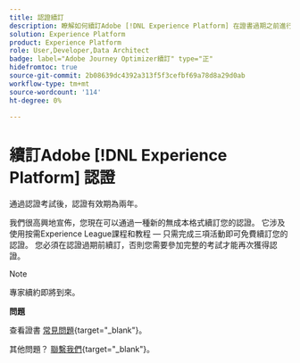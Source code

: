 ```yaml
---
title: 認證續訂
description: 瞭解如何續訂Adobe [!DNL Experience Platform] 在證書過期之前進行驗證。
solution: Experience Platform
product: Experience Platform
role: User,Developer,Data Architect
badge: label="Adobe Journey Optimizer續訂" type="正"
hidefromtoc: true
source-git-commit: 2b08639dc4392a313f5f3cefbf69a78d8a29d0ab
workflow-type: tm+mt
source-wordcount: '114'
ht-degree: 0%

---
```


# 續訂Adobe [!DNL Experience Platform] 認證

通過認證考試後，認證有效期為兩年。

我們很高興地宣佈，您現在可以通過一種新的無成本格式續訂您的認證。 它涉及使用按需Experience League課程和教程 — 只需完成三項活動即可免費續訂您的認證。 您必須在認證過期前續訂，否則您需要參加完整的考試才能再次獲得認證。

>[!NOTE]
>專家續約即將到來。

**問題**

查看證書 [常見問題](https://experienceleague.adobe.com/docs/certification/certification/faq.html?lang=en){target="_blank"}。

其他問題？ [聯繫我們](mailto:certif@adobe.com){target="_blank"}。
